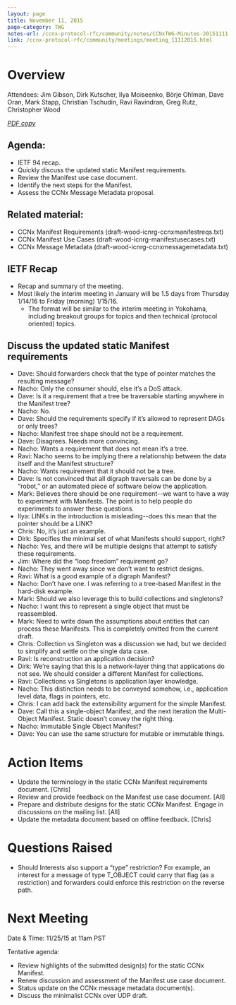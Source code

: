 ```yaml
---
layout: page
title: November 11, 2015
page-category: TWG
notes-url: /ccnx-protocol-rfc/community/notes/CCNxTWG-Minutes-20151111.pdf
link: /ccnx-protocol-rfc/community/meetings/meeting_11112015.html
---
```


# Overview

Attendees: Jim Gibson, Dirk Kutscher, Ilya Moiseenko, Börje Ohlman, Dave Oran, Mark Stapp, Christian Tschudin, Ravi Ravindran, Greg Rutz, Christopher Wood

[*PDF copy*](/ccnx-protocol-rfc/community/notes/CCNxTWG-Minutes-20151111.pdf)

## Agenda:

- IETF 94 recap.
- Quickly discuss the updated static Manifest requirements.
- Review the Manifest use case document.
- Identify the next steps for the Manifest.
- Assess the CCNx Message Metadata proposal.

## Related material:

- CCNx Manifest Requirements (draft-wood-icnrg-ccnxmanifestreqs.txt)
- CCNx Manifest Use Cases (draft-wood-icnrg-manifestusecases.txt)
- CCNx Message Metadata (draft-wood-icnrg-ccnxmessagemetadata.txt)

## IETF Recap

- Recap and summary of the meeting.
- Most likely the interim meeting in January will be 1.5 days from Thursday 1/14/16 to Friday (morning) 1/15/16.
    - The format will be similar to the interim meeting in Yokohama, including breakout groups for topics and then technical (protocol oriented) topics.

## Discuss the updated static Manifest requirements

- Dave: Should forwarders check that the type of pointer matches the resulting message?
- Nacho: Only the consumer should, else it’s a DoS attack.
- Dave: Is it a requirement that a tree be traversable starting anywhere in the Manifest tree?
- Nacho: No.  
- Dave: Should the requirements specify if it’s allowed to represent DAGs or only trees?
- Nacho: Manifest tree shape should not be a requirement.
- Dave: Disagrees. Needs more convincing.
- Nacho: Wants a requirement that does not mean it’s a tree.
- Ravi: Nacho seems to be implying there a relationship between the data itself and the Manifest structure?
- Nacho: Wants requirement that it should not be a tree.
- Dave: Is not convinced that all digraph traversals can be done by a “robot,” or an automated piece of software below the application.
- Mark: Believes there should be one requirement--we want to have a way to experiment with Manifests. The point is to help people do experiments to answer these questions.
- Ilya: LINKs in the introduction is misleading--does this mean that the pointer should be a LINK?
- Chris: No, it’s just an example.
- Dirk: Specifies the minimal set of what Manifests should support, right?
- Nacho: Yes, and there will be multiple designs that attempt to satisfy these requirements.
- Jim: Where did the “loop freedom” requirement go?
- Nacho: They went away since we don’t want to restrict designs.
- Ravi: What is a good example of a digraph Manifest?
- Nacho: Don’t have one. I was referring to a tree-based Manifest in the hard-disk example.
- Mark: Should we also leverage this to build collections and singletons?
- Nacho: I want this to represent a single object that must be reassembled.
- Mark: Need to write down the assumptions about entities that can process these Manifests. This is completely omitted from the current draft.
- Chris: Collection vs Singleton was a discussion we had, but we decided to simplify and settle on the single data case.
- Ravi: Is reconstruction an application decision?
- Dirk: We’re saying that this is a network-layer thing that applications do not see. We should consider a different Manifest for collections.
- Ravi: Collections vs Singletons is application layer knowledge.
- Nacho: This distinction needs to be conveyed somehow, i.e., application level data, flags in pointers, etc.
- Chris: I can add back the extensibility argument for the simple Manifest.
- Dave: Call this a single-object Manifest, and the next iteration the Multi-Object Manifest. Static doesn’t convey the right thing.
- Nacho: Immutable Single Object Manifest?
- Dave: You can use the same structure for mutable or immutable things.

# Action Items

- Update the terminology in the static CCNx Manifest requirements document. [Chris]
- Review and provide feedback on the Manifest use case document. [All]
- Prepare and distribute designs for the static CCNx Manifest. Engage in discussions on the mailing list. [All]
- Update the metadata document based on offline feedback. [Chris]

# Questions Raised

- Should Interests also support a “type” restriction? For example, an interest for a message of type T_OBJECT could carry that flag (as a restriction) and forwarders could enforce this restriction on the reverse path.

# Next Meeting

Date & Time: 11/25/15 at 11am PST

Tentative agenda:

- Review highlights of the submitted design(s) for the static CCNx Manifest.
- Renew discussion and assessment of the Manifest use case document.
- Status update on the CCNx message metadata document(s).
- Discuss the minimalist CCNx over UDP draft.
